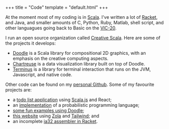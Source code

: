 +++
title = "Code"
template = "default.html"
+++

At the moment most of my coding is in [Scala](https://www.scala-lang.org/). I've written a lot of [Racket](https://racket-lang.org/), and Java, and smaller amounts of C, Python, Ruby, Matlab, shell script, and other languagues going back to Basic on the [VIC-20](https://en.wikipedia.org/wiki/Commodore_VIC-20).


I run an open source organization called [Creative Scala](https://github.com/creativescala/). Here are some of the projects it develops:

- [Doodle](https://www.creativescala.org/doodle/) is a Scala library for compositional 2D graphics, with an emphasis on the creative computing aspects.
- [Chartreuse](https://github.com/creativescala/chartreuse) is a data visualization library built on top of Doodle.
- [Terminus](https://github.com/creativescala/terminus/) is a library for terminal interaction that runs on the JVM, Javascript, and native code.


Other code can be found on my [personal Github](https://github.com/noelwelsh/). Some of my favourite projects are:

- a [todo list application](https://github.com/scalabridgelondon/todone/) using [Scala.js](http://www.scala-js.org/) and React;
- an [implementation](https://github.com/noelwelsh/pfennig) of a probabilistic programming language; 
- [some fun examples using Doodle](https://github.com/noelwelsh/sketches);
- [this website](https://github.com/noelwelsh/noelwelsh.com) using [Zola](https://www.getzola.org/) and [Tailwind](https://tailwindcss.com/); and
- an incomplete [ia32 assembler in Racket](https://github.com/noelwelsh/assembler).
